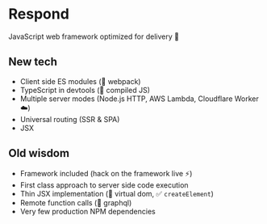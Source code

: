 # Respond

JavaScript web framework optimized for delivery 🚚

## New tech

- Client side ES modules (🚫 webpack)
- TypeScript in devtools (🚫 compiled JS)
- Multiple server modes (Node.js HTTP, AWS Lambda, Cloudflare Worker ☁️)
- Universal routing (SSR & SPA)
- JSX

## Old wisdom

- Framework included (hack on the framework live ⚡)
- First class approach to server side code execution
- Thin JSX implementation (🚫 virtual dom, ✅ `createElement`)
- Remote function calls (🚫 graphql)
- Very few production NPM dependencies
